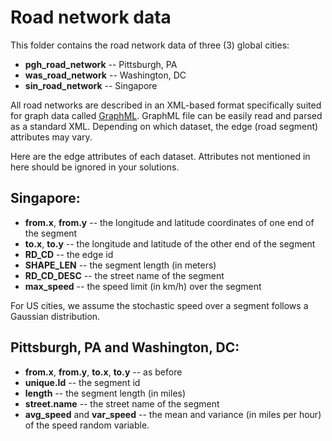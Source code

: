 # Road network data
This folder contains the road network data of three (3) global cities:
- **pgh_road_network** -- Pittsburgh, PA
- **was_road_network** -- Washington, DC
- **sin_road_network** -- Singapore

All road networks are described in an XML-based format specifically suited for graph data called [GraphML](http://graphml.graphdrawing.org/). GraphML file can be easily read and parsed as a standard XML. Depending on which dataset, the edge (road segment) attributes may vary.

Here are the edge attributes of each dataset. Attributes not mentioned in here should be ignored in your solutions.

## Singapore:
- **from.x**, **from.y** -- the longitude and latitude coordinates of one end of the segment
- **to.x**, **to.y** -- the longitude and latitude of the other end of the segment
- **RD_CD** -- the edge id
- **SHAPE_LEN** -- the segment length (in meters)
- **RD_CD_DESC** -- the street name of the segment
- **max_speed** -- the speed limit (in km/h) over the segment

For US cities, we assume the stochastic speed over a segment follows a Gaussian distribution.

## Pittsburgh, PA and Washington, DC:
- **from.x**, **from.y**, **to.x**, **to.y** -- as before
- **unique.Id** -- the segment id
- **length** -- the segment length (in miles)
- **street.name** -- the street name of the segment
- **avg_speed** and **var_speed** -- the mean and variance (in miles per hour) of the speed random variable.
